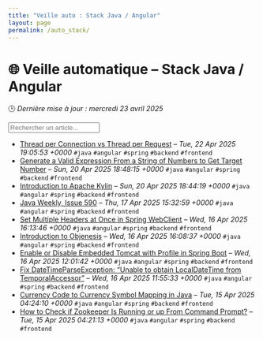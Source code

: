 ```yaml
---
title: "Veille auto : Stack Java / Angular"
layout: page
permalink: /auto_stack/
---
```


# 🌐 Veille automatique – Stack Java / Angular

🕒 *Dernière mise à jour : mercredi 23 avril 2025*

<div class="search-container">
  <input type="text" id="article-search" placeholder="Rechercher un article...">
  <div class="tag-filters" id="tag-filters">
    <!-- Les filtres par tag seront générés dynamiquement -->
  </div>
</div>

- <span data-article='{"title":"Thread per Connection vs Thread per Request","link":"https://feeds.feedblitz.com/~/917132147/0/baeldung~Thread-per-Connection-vs-Thread-per-Request","date":"Tue, 22 Apr 2025 19:05:53 +0000","tags":["java","angular","spring","backend","frontend"]}'>[Thread per Connection vs Thread per Request](https://feeds.feedblitz.com/~/917132147/0/baeldung~Thread-per-Connection-vs-Thread-per-Request) – *Tue, 22 Apr 2025 19:05:53 +0000* `#java` `#angular` `#spring` `#backend` `#frontend`</span>
- <span data-article='{"title":"Generate a Valid Expression From a String of Numbers to Get Target Number","link":"https://feeds.feedblitz.com/~/917020235/0/baeldung~Generate-a-Valid-Expression-From-a-String-of-Numbers-to-Get-Target-Number","date":"Sun, 20 Apr 2025 18:48:15 +0000","tags":["java","angular","spring","backend","frontend"]}'>[Generate a Valid Expression From a String of Numbers to Get Target Number](https://feeds.feedblitz.com/~/917020235/0/baeldung~Generate-a-Valid-Expression-From-a-String-of-Numbers-to-Get-Target-Number) – *Sun, 20 Apr 2025 18:48:15 +0000* `#java` `#angular` `#spring` `#backend` `#frontend`</span>
- <span data-article='{"title":"Introduction to Apache Kylin","link":"https://feeds.feedblitz.com/~/917019665/0/baeldung~Introduction-to-Apache-Kylin","date":"Sun, 20 Apr 2025 18:44:19 +0000","tags":["java","angular","spring","backend","frontend"]}'>[Introduction to Apache Kylin](https://feeds.feedblitz.com/~/917019665/0/baeldung~Introduction-to-Apache-Kylin) – *Sun, 20 Apr 2025 18:44:19 +0000* `#java` `#angular` `#spring` `#backend` `#frontend`</span>
- <span data-article='{"title":"Java Weekly, Issue 590","link":"https://feeds.feedblitz.com/~/916847789/0/baeldung~Java-Weekly-Issue","date":"Thu, 17 Apr 2025 15:32:59 +0000","tags":["java","angular","spring","backend","frontend"]}'>[Java Weekly, Issue 590](https://feeds.feedblitz.com/~/916847789/0/baeldung~Java-Weekly-Issue) – *Thu, 17 Apr 2025 15:32:59 +0000* `#java` `#angular` `#spring` `#backend` `#frontend`</span>
- <span data-article='{"title":"Set Multiple Headers at Once in Spring WebClient","link":"https://feeds.feedblitz.com/~/916791077/0/baeldung~Set-Multiple-Headers-at-Once-in-Spring-WebClient","date":"Wed, 16 Apr 2025 16:13:46 +0000","tags":["java","angular","spring","backend","frontend"]}'>[Set Multiple Headers at Once in Spring WebClient](https://feeds.feedblitz.com/~/916791077/0/baeldung~Set-Multiple-Headers-at-Once-in-Spring-WebClient) – *Wed, 16 Apr 2025 16:13:46 +0000* `#java` `#angular` `#spring` `#backend` `#frontend`</span>
- <span data-article='{"title":"Introduction to Objenesis","link":"https://feeds.feedblitz.com/~/916790267/0/baeldung~Introduction-to-Objenesis","date":"Wed, 16 Apr 2025 16:08:37 +0000","tags":["java","angular","spring","backend","frontend"]}'>[Introduction to Objenesis](https://feeds.feedblitz.com/~/916790267/0/baeldung~Introduction-to-Objenesis) – *Wed, 16 Apr 2025 16:08:37 +0000* `#java` `#angular` `#spring` `#backend` `#frontend`</span>
- <span data-article='{"title":"Enable or Disable Embedded Tomcat with Profile in Spring Boot","link":"https://feeds.feedblitz.com/~/916777781/0/baeldung~Enable-or-Disable-Embedded-Tomcat-with-Profile-in-Spring-Boot","date":"Wed, 16 Apr 2025 12:01:42 +0000","tags":["java","angular","spring","backend","frontend"]}'>[Enable or Disable Embedded Tomcat with Profile in Spring Boot](https://feeds.feedblitz.com/~/916777781/0/baeldung~Enable-or-Disable-Embedded-Tomcat-with-Profile-in-Spring-Boot) – *Wed, 16 Apr 2025 12:01:42 +0000* `#java` `#angular` `#spring` `#backend` `#frontend`</span>
- <span data-article='{"title":"Fix DateTimeParseException: “Unable to obtain LocalDateTime from TemporalAccessor”","link":"https://feeds.feedblitz.com/~/916776893/0/baeldung~Fix-DateTimeParseException-Unable-to-obtain-LocalDateTime-from-TemporalAccessor","date":"Wed, 16 Apr 2025 11:55:33 +0000","tags":["java","angular","spring","backend","frontend"]}'>[Fix DateTimeParseException: “Unable to obtain LocalDateTime from TemporalAccessor”](https://feeds.feedblitz.com/~/916776893/0/baeldung~Fix-DateTimeParseException-Unable-to-obtain-LocalDateTime-from-TemporalAccessor) – *Wed, 16 Apr 2025 11:55:33 +0000* `#java` `#angular` `#spring` `#backend` `#frontend`</span>
- <span data-article='{"title":"Currency Code to Currency Symbol Mapping in Java","link":"https://feeds.feedblitz.com/~/916703195/0/baeldung~Currency-Code-to-Currency-Symbol-Mapping-in-Java","date":"Tue, 15 Apr 2025 04:24:10 +0000","tags":["java","angular","spring","backend","frontend"]}'>[Currency Code to Currency Symbol Mapping in Java](https://feeds.feedblitz.com/~/916703195/0/baeldung~Currency-Code-to-Currency-Symbol-Mapping-in-Java) – *Tue, 15 Apr 2025 04:24:10 +0000* `#java` `#angular` `#spring` `#backend` `#frontend`</span>
- <span data-article='{"title":"How to Check if Zookeeper Is Running or up From Command Prompt?","link":"https://feeds.feedblitz.com/~/916703198/0/baeldung~How-to-Check-if-Zookeeper-Is-Running-or-up-From-Command-Prompt","date":"Tue, 15 Apr 2025 04:21:13 +0000","tags":["java","angular","spring","backend","frontend"]}'>[How to Check if Zookeeper Is Running or up From Command Prompt?](https://feeds.feedblitz.com/~/916703198/0/baeldung~How-to-Check-if-Zookeeper-Is-Running-or-up-From-Command-Prompt) – *Tue, 15 Apr 2025 04:21:13 +0000* `#java` `#angular` `#spring` `#backend` `#frontend`</span>


<script>
document.addEventListener('DOMContentLoaded', function() {
  function filterArticles() {
    const input = document.getElementById('article-search');
    const filter = input.value.toLowerCase();
    const items = document.getElementsByTagName('li');
    
    for (let i = 0; i < items.length; i++) {
      const item = items[i];
      const text = item.textContent.toLowerCase();
      if (text.indexOf(filter) > -1) {
        item.style.display = "";
      } else {
        item.style.display = "none";
      }
    }
  }

  // Extraction de tous les tags présents dans les articles
  const tagElements = document.querySelectorAll('code');
  const tags = new Set();
  
  tagElements.forEach(el => {
    if (el.textContent.startsWith('#')) {
      tags.add(el.textContent.substring(1));
    }
  });
  
  // Génération des filtres par tag
  const tagFiltersContainer = document.getElementById('tag-filters');
  if (tagFiltersContainer) {
    tags.forEach(tag => {
      const tagBtn = document.createElement('button');
      tagBtn.className = 'tag-filter-btn';
      tagBtn.textContent = '#' + tag;
      tagBtn.onclick = function() {
        document.getElementById('article-search').value = tag;
        filterArticles();
      };
      tagFiltersContainer.appendChild(tagBtn);
    });
  }
  
  // Attacher l'événement de filtrage au champ de recherche
  const searchInput = document.getElementById('article-search');
  if (searchInput) {
    searchInput.addEventListener('input', filterArticles);
  }
});
</script>